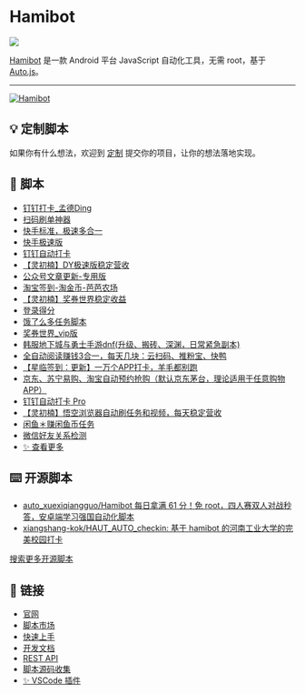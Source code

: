 # Hamibot

<a href="https://hamibot.com/" ><img src="https://img.shields.io/github/stars/hamibot/hamibot" /></a>

[Hamibot](https://hamibot.com/) 是一款 Android 平台 JavaScript 自动化工具，无需 root，基于 [Auto.js](https://github.com/hyb1996/Auto.js)。

---

<a href="https://hamibot.com/" ><img src="https://repository-images.githubusercontent.com/317106172/7d373900-616e-11eb-9170-ba931b11f1cb" alt="Hamibot" /></a>

## 💡 定制脚本

如果你有什么想法，欢迎到 [定制](https://hamibot.com/projects) 提交你的项目，让你的想法落地实现。

## 🤖 脚本

- [钉钉打卡_孟德Ding](https://hamibot.com/marketplace/H42bz)
- [扫码刷单神器](https://hamibot.com/marketplace/VEnvB)
- [快手标准，极速多合一](https://hamibot.com/marketplace/e1qzz)
- [快手极速版](https://hamibot.com/marketplace/WTGiL)
- [钉钉自动打卡](https://hamibot.com/marketplace/XufO7)
- [【灵初楠】DY极速版稳定营收](https://hamibot.com/marketplace/3vSTG?invite=y6U4XXTxakpyrqGwjJfObR32)
- [公众号文章更新-专用版](https://hamibot.com/marketplace/Bh55i)
- [淘宝签到-淘金币-芭芭农场](https://hamibot.com/marketplace/IGPKW)
- [【灵初楠】奖券世界稳定收益](https://hamibot.com/marketplace/MCYaT)
- [登录得分](https://hamibot.com/marketplace/R7Ifj?invite=HzZ94uy8DG9yXY7vGRBMnSYG)
- [饿了么多任务脚本](https://hamibot.com/marketplace/Ns7T1)
- [奖券世界_vip版](https://hamibot.com/marketplace/mU05p)
- [韩服地下城与勇士手游dnf(升级、搬砖、深渊，日常紧急副本)](https://hamibot.com/marketplace/hrkpW)
- [全自动阅读赚钱3合一，每天几块：云扫码、推粉宝、快鸭](https://hamibot.com/marketplace/TmU5r)
- [【星临签到：更新】一万个APP打卡，羊毛都别跑 ](https://hamibot.com/marketplace/m5ESM)
- [京东、苏宁易购、淘宝自动预约抢购（默认京东茅台，理论适用于任意购物APP）](https://hamibot.com/marketplace/hnM2T)
- [钉钉自动打卡 Pro](https://hamibot.com/marketplace/zaWuZ)
- [【灵初楠】悟空浏览器自动刷任务和视频，每天稳定营收](https://hamibot.com/marketplace/8umwY)
- [闲鱼＊赚闲鱼币任务](https://hamibot.com/marketplace/s85BM)
- [微信好友关系检测](https://hamibot.com/marketplace/dpLw1)
- [✨ 查看更多](https://hamibot.com/marketplace/)

## ⌨️ 开源脚本

- [auto_xuexiqiangguo/Hamibot 每日拿满 61 分！免 root，四人赛双人对战秒答，安卓端学习强国自动化脚本](https://github.com/dundunnp/auto_xuexiqiangguo/tree/version-15.6/Hamibot)
- [xiangshang-kok/HAUT_AUTO_checkin: 基于 hamibot 的河南工业大学的完美校园打卡](https://github.com/xiangshang-kok/HAUT_AUTO_checkin)

[搜索更多开源脚本](https://github.com/search?l=JavaScript&q=hamibot&type=Repositories)

## 🔗 链接

- [官网](https://hamibot.com/)
- [脚本市场](https://hamibot.com/marketplace/)
- [快速上手](https://hamibot.com/guide/)
- [开发文档](https://docs.hamibot.com/)
- [REST API](https://docs.hamibot.com/rest/overview)
- [脚本源码收集](https://github.com/hamibot/awesome-hamibot)
- [✨ VSCode 插件](https://github.com/hamibot/vscode-hamibot)
